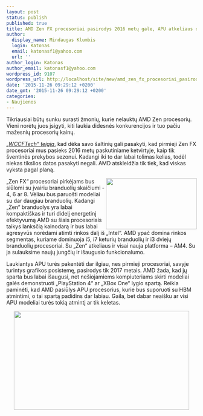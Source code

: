```yaml
---
layout: post
status: publish
published: true
title: AMD Zen FX procesoriai pasirodys 2016 metų gale, APU atkeliaus dar vėliau
author:
  display_name: Mindaugas Klumbis
  login: Katonas
  email: katonasf1@yahoo.com
  url: ''
author_login: Katonas
author_email: katonasf1@yahoo.com
wordpress_id: 9107
wordpress_url: http://localhost/site/new/amd_zen_fx_procesoriai_pasirodys_kitu_metu_gale_apu_atkeliaus_kiek_veliau/
date: '2015-11-26 09:29:12 +0200'
date_gmt: '2015-11-26 09:29:12 +0200'
categories:
- Naujienos
---
```

<p>
	Tikriausiai būtų sunku surasti žmonių, kurie nelauktų AMD Zen procesorių. Vieni norėtų juos įsigyti, kiti laukia didesnės konkurencijos ir tuo pačiu mažesnių procesorių kainų.</p>
<p>
	<em><a href="http://wccftech.com/amd-zen-launch-q4-2016/">&bdquo;WCCFTech&ldquo; teigia</a></em>, kad dėka savo &scaron;altinių gali pasakyti, kad pirmieji Zen FX procesoriai mus pasieks 2016 metų paskutiniame ketvirtyje, kaip tik &scaron;ventinės prekybos sezonui. Kadangi iki to dar labai tolimas kelias, todėl niekas tikslios datos pasakyti negali. AMD atskleidžia tik tiek, kad viskas vyksta pagal planą.</p>
<p>
	<a href="http://technews.lt/userfiles/AMD-x86-Zen-Core-Architecture.jpg"><img alt="" src="http://technews.lt/userfiles/AMD-x86-Zen-Core-Architecture.jpg" style="width: 240px; height: 135px; float: right;" /></a>&bdquo;Zen FX&ldquo; procesoriai pirkėjams bus siūlomi su įvairiu branduolių skaičiumi - 4, 6 ar 8. Vėliau bus paruo&scaron;ti modeliai su dar daugiau branduolių. Kadangi &bdquo;Zen&ldquo; branduolys yra labai kompakti&scaron;kas ir turi didelį energetinį efektyvumą AMD su &scaron;iais procesoriais taikys lanksčią kainodarą ir bus labai agresyvūs norėdami atimti rinkos dalį i&scaron; &bdquo;Intel&ldquo;. AMD ypač domina rinkos segmentas, kuriame dominuoja i5, i7 keturių branduolių ir i3 dviejų branduolių procesoriai. Su &bdquo;Zen&ldquo; atkeliaus ir visai nauja platforma &ndash; AM4. Su ja sulauksime naujų jungčių ir i&scaron;augusio funkcionalumo.</p>
<p>
	Laukiantys APU turės pakentėti dar ilgiau, nes pirmieji procesoriai, savyje turintys grafikos posistemę, pasirodys tik 2017 metais. AMD žada, kad jų sparta bus labai i&scaron;augusi, net ne&scaron;iojamiems kompiuteriams skirti modeliai galės demonstruoti &bdquo;PlayStation 4&ldquo; ar &bdquo;XBox One&ldquo; lygio spartą. Reikia paminėti, kad AMD pasiūlys APU procesorius, kurie bus suporuoti su HBM atmintimi, o tai spartą padidins dar labiau. Gaila, bet dabar neai&scaron;ku ar visi APU modeliai turės tokią atmintį ar tik keletas.</p>
<p style="text-align: center;">
	<a href="http://technews.lt/userfiles/AMD-40-IPC-Zen-Zen-.jpg"><img alt="" src="http://technews.lt/userfiles/AMD-40-IPC-Zen-Zen-.jpg" style="width: 464px; height: 261px;" /></a></p>
